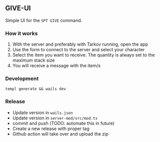 ## GIVE-UI

Simple UI for the `SPT GIVE` command.

### How it works

1. With the server and preferably with Tarkov running, open the app
2. Use the form to connect to the server and select your character
3. Select the item you want to receive. The quantity is always set to the maximum stack size
4. You will receive a message with the item/s

### Development

```shell
templ generate && wails dev
```

### Release

- Update version in `wails.json`
- Update version in `server-mod/src/mod.ts`
- commit and push (TODO: automate this in future)
- Create a new release with proper tag
- Github action will take over and upload the zip
